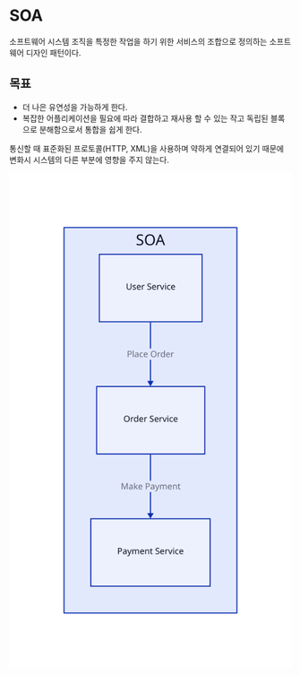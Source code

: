 # SOA
소프트웨어 시스템 조직을 특정한 작업을 하기 위한 서비스의 조합으로 정의하는 소프트웨어 디자인 패턴이다.
## 목표 
- 더 나은 유연성을 가능하게 한다.
- 복잡한 어플리케이션을 필요에 따라 결합하고 재사용 할 수 있는 작고 독립된 블록으로 분해함으로서 통합을 쉽게 한다.

통신할 때 표준화된 프로토콜(HTTP, XML)을 사용하며 약하게 연결되어 있기 때문에 변화시 시스템의 다른 부분에 영향을 주지 않는다.

![[SOA.svg]](https://github.com/riumr/TIL/blob/c13cd0feea81ef7110861d7aff755c0095688549/CS/%EC%95%84%ED%82%A4%ED%85%8D%EC%B3%90%20%ED%8C%A8%ED%84%B4/SOA.svg)
